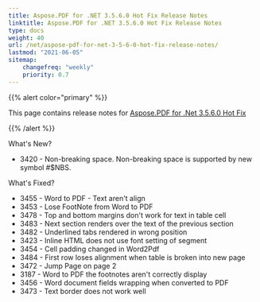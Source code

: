 ```yaml
---
title: Aspose.PDF for .NET 3.5.6.0 Hot Fix Release Notes
linktitle: Aspose.PDF for .NET 3.5.6.0 Hot Fix Release Notes
type: docs
weight: 40
url: /net/aspose-pdf-for-net-3-5-6-0-hot-fix-release-notes/
lastmod: "2021-06-05"
sitemap:
    changefreq: "weekly"
    priority: 0.7
---
```


{{% alert color="primary" %}}

This page contains release notes for [Aspose.PDF for .Net 3.5.6.0 Hot Fix](http://www.aspose.com/downloads/pdf/net/new-releases/aspose.pdf-for-.net-3.5.6.0-hot-fix/)

{{% /alert %}}

What's New?

- 3420 - Non-breaking
  space. Non-breaking space is supported by new symbol #$NBS.

What's Fixed?

- 3455 - Word
  to PDF - Text aren't align
- 3453 - Lose
  FootNote from Word to PDF
- 3478 - Top
  and bottom margins don't work for text in table cell 
- 3483 - Next
  section renders over the text of the previous section 
- 3482 - Underlined
  tabs rendered in wrong position 
- 3423 - Inline
  HTML does not use font setting of segment
- 3454 - Cell
  padding changed in Word2Pdf 
- 3484 - First
  row loses alignment when table is broken into new page
- 3472 - Jump
  Page on page 2 
- 3187 - Word
  to PDF the footnotes aren't correctly display
- 3456 -
  Word document fields wrapping when converted to PDF
- 3473 -
  Text border does not work well
